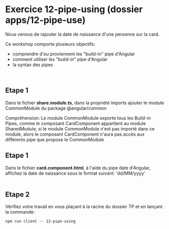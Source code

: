 # Exercice 12-pipe-using (dossier apps/12-pipe-use)

Nous venous de rajouter la date de naissance d'une personne sur la card.

Ce workshop comporte plusieurs objectifs:

- comprendre d'ou proviennent les "build-in" pipe d'Angular
- comment utiliser les "build-in" pipe d'Angular
- la syntax des pipes

<br>

## Etape 1

Dans le fichier **share.module.ts**, dans la propriété imports ajouter le module CommonModule du package @angular/common

Compréhension: Le module CommonModule exporte tous les Build-in Pipes, comme le composant CardComponent appartient au module SharedModule, si le module CommonModule n'est pas importé dans ce module, alors le composant CardComponent n'aura pas accès aux différents pipe que propose le CommonModule

## Etape 1

Dans le fichier **card.component.html**, à l'aide du pipe date d'Angular, affichez la date de naissance sous le format suivant: 'dd/MM/yyyy'
<br><br>

## Etape 2

Vérifiez votre travail en vous plaçant à la racine du dossier TP et en lançant la commande:

```shell
npm run client -- 12-pipe-using
```
